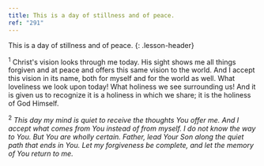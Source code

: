 ```yaml
---
title: This is a day of stillness and of peace.
ref: "291"
---
```


This is a day of stillness and of peace.
{: .lesson-header}

<sup>1</sup> Christ's vision looks through me today. His sight shows me
all things forgiven and at peace and offers this same vision to the
world. And I accept this vision in its name, both for myself and for the
world as well. What loveliness we look upon today! What holiness we see
surrounding us! And it is given us to recognize it is a holiness in
which we share; it is the holiness of God Himself.

<sup>2</sup> *This day my mind is quiet to receive the thoughts You
offer me. And I accept what comes from You instead of from myself. I do
not know the way to You. But You are wholly certain. Father, lead Your
Son along the quiet path that ends in You. Let my forgiveness be
complete, and let the memory of You return to me.*

